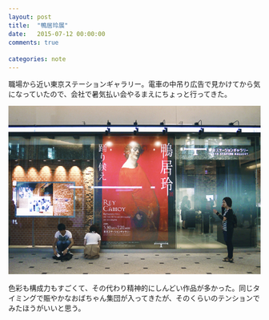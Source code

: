 ```yaml
---
layout: post
title:  "鴨居玲展"
date:   2015-07-12 00:00:00
comments: true

categories: note
---
```


職場から近い東京ステーションギャラリー。電車の中吊り広告で見かけてから気になっていたので、会社で暑気払い会やるまえにちょっと行ってきた。

![](/img/2015-07-12-1.jpg)

色彩も構成力もすごくて、その代わり精神的にしんどい作品が多かった。同じタイミングで賑やかなおばちゃん集団が入ってきたが、そのくらいのテンションでみたほうがいいと思う。
